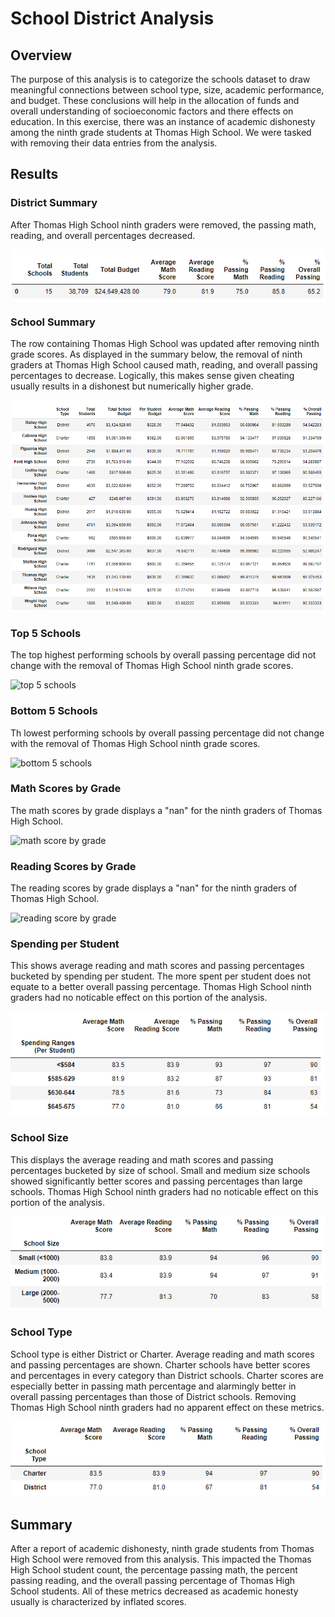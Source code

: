 # School District Analysis
## Overview
The purpose of this analysis is to categorize the schools dataset to draw meaningful connections between school type, size, academic performance, and budget. These conclusions will help in the allocation of funds and overall understanding of socioeconomic factors and there effects on education. In this exercise, there was an instance of academic dishonesty among the ninth grade students at Thomas High School. We were tasked with removing their data entries from the analysis. 

## Results

### District Summary
After Thomas High School ninth graders were removed, the passing math, reading, and overall percentages decreased.

![District Summary](Resources/District.PNG)

### School Summary
The row containing Thomas High School was updated after removing ninth grade scores. As displayed in the summary below, the removal of ninth graders at Thomas High School caused math, reading, and overall passing percentages to decrease. Logically, this makes sense given cheating usually results in a dishonest but numerically higher grade.

![School Summary](Resources/school.PNG)

### Top 5 Schools
The top highest performing schools by overall passing percentage did not change with the removal of Thomas High School ninth grade scores.

![top 5 schools](https://user-images.githubusercontent.com/88340176/135950960-a623bcc3-7603-49b3-8dcd-dcebe131b221.PNG)


### Bottom 5 Schools
Th lowest performing schools by overall passing percentage did not change with the removal of Thomas High School ninth grade scores.

![bottom 5 schools](https://user-images.githubusercontent.com/88340176/135950947-00cef50d-6ee0-485a-9b94-388349d5c7c8.PNG)


### Math Scores by Grade
The math scores by grade displays a "nan" for the ninth graders of Thomas High School.

![math score by grade](https://user-images.githubusercontent.com/88340176/135950975-9fe02fa1-ab55-4f5b-9843-c1db0f62ec50.PNG)

### Reading Scores by Grade
The reading scores by grade displays a "nan" for the ninth graders of Thomas High School.

![reading score by grade](https://user-images.githubusercontent.com/88340176/135950998-fa9542c0-ff92-4fe1-a1df-2a6177ad47e7.PNG)

### Spending per Student
This shows average reading and math scores and passing percentages bucketed by spending per student. The more spent per student does not equate to a better overall passing percentage. Thomas High School ninth graders had no noticable effect on this portion of the analysis.

![Spending per Student](Resources/spending.PNG)

### School Size
This displays the average reading and math scores and passing percentages bucketed by size of school. Small and medium size schools showed significantly better scores and passing percentages than large schools. Thomas High School ninth graders had no noticable effect on this portion of the analysis.

![School Size](Resources/size.PNG)

### School Type
School type is either District or Charter. Average reading and math scores and passing percentages are shown. Charter schools have better scores and percentages in every category than District schools. Charter scores are especially better in passing math percentage and alarmingly better in overall passing percentages than those of District schools. Removing Thomas High School ninth graders had no apparent effect on these metrics. 

![School Type](Resources/type.PNG)

## Summary
After a report of academic dishonesty, ninth grade students from Thomas High School were removed from this analysis. This impacted the Thomas High School student count, the percentage passing math, the percent passing reading, and the overall passing percentage of Thomas High School students. All of these metrics decreased as academic honesty usually is characterized by inflated scores. 

